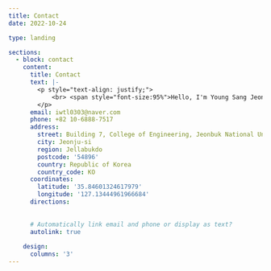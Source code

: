 ```yaml
---
title: Contact
date: 2022-10-24

type: landing

sections:
  - block: contact
    content:
      title: Contact
      text: |-
        <p style="text-align: justify;">
            <br> <span style="font-size:95%">Hello, I'm Young Sang Jeon, a 21st year computer science student at Chonbuk National University. You can contact me through the following.</span> <br>
        </p>
      email: iwtl0303@naver.com
      phone: +82 10-6888-7517
      address:
        street: Building 7, College of Engineering, Jeonbuk National University
        city: Jeonju-si
        region: Jellabukdo
        postcode: '54896'
        country: Republic of Korea
        country_code: KO
      coordinates:
        latitude: '35.84601324617979'
        longitude: '127.13444961966684'
      directions: 
      
    
      # Automatically link email and phone or display as text?
      autolink: true
    
    design:
      columns: '3'
---
```

